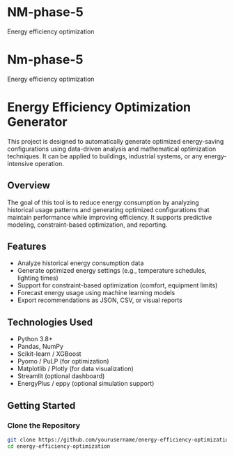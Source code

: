 # NM-phase-5
Energy efficiency optimization 
# Nm-phase-5
Energy efficiency optimization 
# Energy Efficiency Optimization Generator

This project is designed to automatically generate optimized energy-saving configurations using data-driven analysis and mathematical optimization techniques. It can be applied to buildings, industrial systems, or any energy-intensive operation.

## Overview

The goal of this tool is to reduce energy consumption by analyzing historical usage patterns and generating optimized configurations that maintain performance while improving efficiency. It supports predictive modeling, constraint-based optimization, and reporting.

## Features

- Analyze historical energy consumption data
- Generate optimized energy settings (e.g., temperature schedules, lighting times)
- Support for constraint-based optimization (comfort, equipment limits)
- Forecast energy usage using machine learning models
- Export recommendations as JSON, CSV, or visual reports

## Technologies Used

- Python 3.8+
- Pandas, NumPy
- Scikit-learn / XGBoost
- Pyomo / PuLP (for optimization)
- Matplotlib / Plotly (for data visualization)
- Streamlit (optional dashboard)
- EnergyPlus / eppy (optional simulation support)

## Getting Started

### Clone the Repository

```bash
git clone https://github.com/yourusername/energy-efficiency-optimization.git
cd energy-efficiency-optimization
